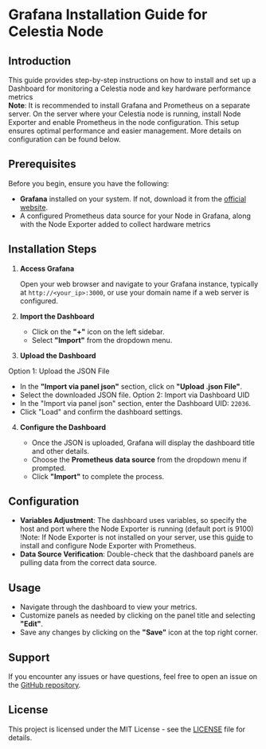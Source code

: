 # Grafana Installation Guide for Celestia Node

## Introduction

This guide provides step-by-step instructions on how to install and set up a Dashboard for monitoring a Celestia node and key hardware performance metrics  
**Note**: It is recommended to install Grafana and Prometheus on a separate server. On the server where your Celestia node is running, install Node Exporter and enable Prometheus in the node configuration. This setup ensures optimal performance and easier management. More details on configuration can be found below.

## Prerequisites

Before you begin, ensure you have the following:

- **Grafana** installed on your system. If not, download it from the [official website](https://grafana.com/docs/grafana/latest/setup-grafana/installation/).
- A configured Prometheus data source for your Node in Grafana, along with the Node Exporter added to collect hardware metrics

## Installation Steps

1. **Access Grafana**

   Open your web browser and navigate to your Grafana instance, typically at `http://<your_ip>:3000`, or use your domain name if a web server is configured.

2. **Import the Dashboard**

   - Click on the **"+"** icon on the left sidebar.
   - Select **"Import"** from the dropdown menu.

3. **Upload the Dashboard**

 Option 1: Upload the JSON File
   - In the **"Import via panel json"** section, click on **"Upload .json File"**.
   - Select the downloaded JSON file.
 Option 2: Import via Dashboard UID
   - In the "Import via panel json" section, enter the Dashboard UID: `22036`.
   - Click "Load" and confirm the dashboard settings.

4. **Configure the Dashboard**

   - Once the JSON is uploaded, Grafana will display the dashboard title and other details.
   - Choose the **Prometheus** **data source** from the dropdown menu if prompted.
   - Click **"Import"** to complete the process.

## Configuration

- **Variables Adjustment**: The dashboard uses variables, so specify the host and port where the Node Exporter is running (default port is 9100)  
!Note: If Node Exporter is not installed on your server, use this [guide](https://medium.com/@abdullah.eid.2604/node-exporter-installation-on-linux-ubuntu-8203d033f69c) to install and configure Node Exporter with Prometheus.
- **Data Source Verification**: Double-check that the dashboard panels are pulling data from the correct data source.

## Usage

- Navigate through the dashboard to view your metrics.
- Customize panels as needed by clicking on the panel title and selecting **"Edit"**.
- Save any changes by clicking on the **"Save"** icon at the top right corner.

## Support

If you encounter any issues or have questions, feel free to open an issue on the [GitHub repository](#).

## License

This project is licensed under the MIT License - see the [LICENSE](LICENSE) file for details.
